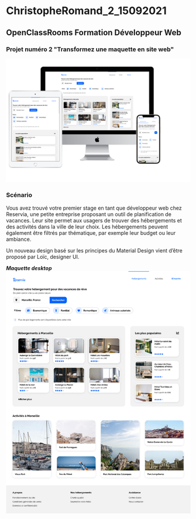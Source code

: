 # ChristopheRomand_2_15092021

## OpenClassRooms Formation Développeur Web

### Projet numéro 2 "Transformez une maquette en site web"

<!-- <p float="left">
    <img src="sources/ipad_silver_portrait.png" width="300">
    <img src="sources/iphone12black_portrait.png" width="200">
    <img src="sources/imac2015retina_front.png" width="400">
</p> -->
<img src="sources/montageMARDOWN.png">

### Scénario

Vous avez trouvé votre premier stage en tant que développeur web chez Reservia, une petite entreprise proposant un outil de planification de vacances. Leur site permet aux usagers de trouver des hébergements et des activités dans la ville de leur choix. Les hébergements peuvent également être filtrés par thématique, par exemple leur budget ou leur ambiance.

Un nouveau design basé sur les principes du Material Design vient d’être proposé par Loïc, designer UI.

**_Maquette desktop_**
![maquette](sources/Desktop%20-%201.png)
